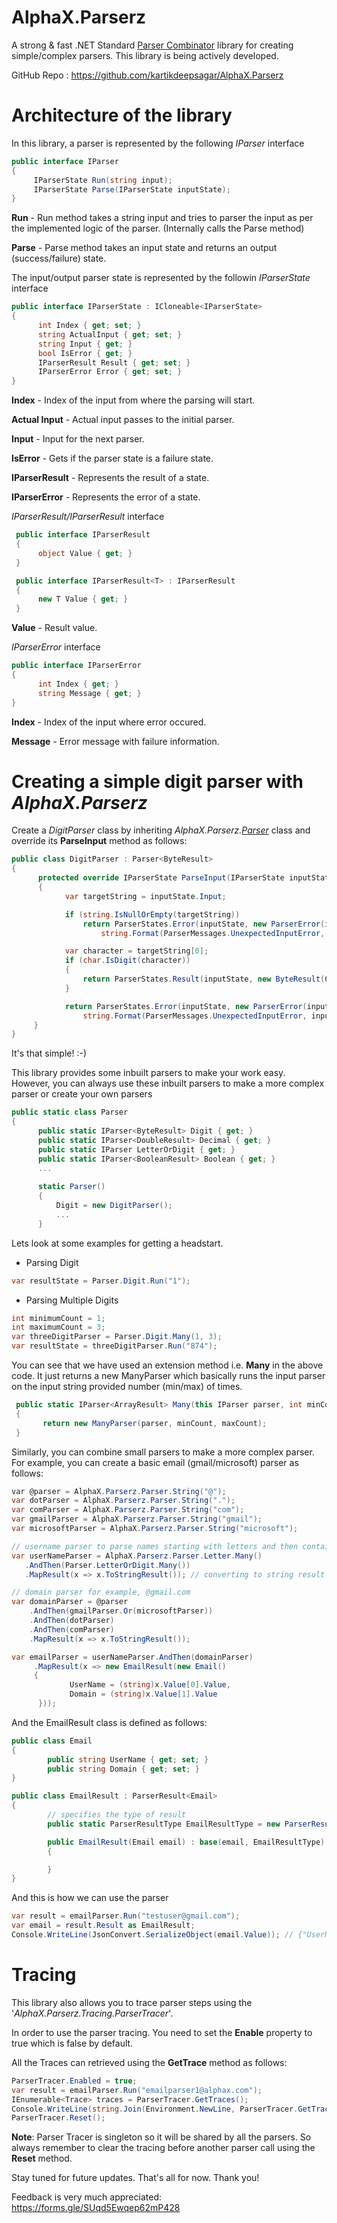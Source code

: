 
# AlphaX.Parserz

A strong & fast .NET Standard [Parser Combinator](https://en.wikipedia.org/wiki/Parser_combinator#:~:text=In%20computer%20programming%2C%20a%20parser,new%20parser%20as%20its%20output.) library for creating simple/complex parsers. This library is being actively developed. 

GitHub Repo : https://github.com/kartikdeepsagar/AlphaX.Parserz

# Architecture of the library

In this library, a parser is represented by the following *IParser* interface
```c#
public interface IParser
{
     IParserState Run(string input);
     IParserState Parse(IParserState inputState);
}
```
**Run** - Run method takes a string input and tries to parser the input as per the implemented logic of the parser. (Internally calls the Parse method)

**Parse** - Parse method takes an input state and returns an output (success/failure) state.

The input/output parser state is represented by the followin *IParserState* interface
```c#
public interface IParserState : ICloneable<IParserState>
{
      int Index { get; set; }
      string ActualInput { get; set; }
      string Input { get; }
      bool IsError { get; }
      IParserResult Result { get; set; }
      IParserError Error { get; set; }
}
```
**Index** - Index of the input from where the parsing will start.

**Actual Input** - Actual input passes to the initial parser.

**Input** - Input for the next parser.

**IsError** - Gets if the parser state is a failure state.

**IParserResult** - Represents the result of a state.

**IParserError** - Represents the error of a state.

*IParserResult/IParserResult<T>* interface
```c#
 public interface IParserResult
 {
      object Value { get; }
 }

 public interface IParserResult<T> : IParserResult
 {
      new T Value { get; }
 }
```
**Value** - Result value.

*IParserError* interface
```c#
public interface IParserError
{
      int Index { get; }
      string Message { get; }
}
```
**Index** - Index of the input where error occured.

**Message** - Error message with failure information.

# Creating a simple digit parser with *AlphaX.Parserz*

Create a *DigitParser* class by inheriting *AlphaX.Parserz.[Parser<T>](https://github.com/kartikdeepsagar/AlphaX.Parserz/blob/master/AlphaX.Parserz/Parsers/ParserBase.cs)* class and override its **ParseInput** method as follows:
```c#
public class DigitParser : Parser<ByteResult>
{
      protected override IParserState ParseInput(IParserState inputState)
      {
            var targetString = inputState.Input;

            if (string.IsNullOrEmpty(targetString))
                return ParserStates.Error(inputState, new ParserError(inputState.Index,
                    string.Format(ParserMessages.UnexpectedInputError, inputState.Index, ParserMessages.Digits, targetString)));

            var character = targetString[0];
            if (char.IsDigit(character))
            {
                return ParserStates.Result(inputState, new ByteResult(Convert.ToByte(character - '0')), inputState.Index + 1);
            }

            return ParserStates.Error(inputState, new ParserError(inputState.Index, 
                string.Format(ParserMessages.UnexpectedInputError, inputState.Index, ParserMessages.Digits, targetString)));
     }
}
```
It's that simple! :-)

This library provides some inbuilt parsers to make your work easy. However, you can always use these inbuilt parsers to make a more complex parser or create your own parsers
```c#
public static class Parser
{
      public static IParser<ByteResult> Digit { get; }
      public static IParser<DoubleResult> Decimal { get; }
      public static IParser LetterOrDigit { get; }
      public static IParser<BooleanResult> Boolean { get; }
      ...
        
      static Parser()
      {
          Digit = new DigitParser();
          ...
      }
```

Lets look at some examples for getting a headstart.

* Parsing Digit
```c#
var resultState = Parser.Digit.Run("1");
```
* Parsing Multiple Digits
```c#
int minimumCount = 1;
int maximumCount = 3;
var threeDigitParser = Parser.Digit.Many(1, 3);
var resultState = threeDigitParser.Run("874");
```
You can see that we have used an extension method i.e. **Many** in the above code. It just returns a new ManyParser which basically runs the input parser on the input string provided number (min/max) of times.
```c#
 public static IParser<ArrayResult> Many(this IParser parser, int minCount = 0, int maxCount = -1)
 {
       return new ManyParser(parser, minCount, maxCount);
 }
```
Similarly, you can combine small parsers to make a more complex parser. For example, you can create a basic email (gmail/microsoft) parser as follows:
```c#
var @parser = AlphaX.Parserz.Parser.String("@");
var dotParser = AlphaX.Parserz.Parser.String(".");
var comParser = AlphaX.Parserz.Parser.String("com");
var gmailParser = AlphaX.Parserz.Parser.String("gmail");
var microsoftParser = AlphaX.Parserz.Parser.String("microsoft");

// username parser to parse names starting with letters and then containing letters/digits
var userNameParser = AlphaX.Parserz.Parser.Letter.Many()
   .AndThen(Parser.LetterOrDigit.Many())
   .MapResult(x => x.ToStringResult()); // converting to string result

// domain parser for example, @gmail.com
var domainParser = @parser
    .AndThen(gmailParser.Or(microsoftParser))
    .AndThen(dotParser)
    .AndThen(comParser)
    .MapResult(x => x.ToStringResult());

var emailParser = userNameParser.AndThen(domainParser)
     .MapResult(x => new EmailResult(new Email()
     {
             UserName = (string)x.Value[0].Value,
             Domain = (string)x.Value[1].Value
      }));
```
And the EmailResult class is defined as follows:
```c#
public class Email
{
        public string UserName { get; set; }
        public string Domain { get; set; }
}

public class EmailResult : ParserResult<Email>
{
        // specifies the type of result
        public static ParserResultType EmailResultType = new ParserResultType("email");

        public EmailResult(Email email) : base(email, EmailResultType)
        {

        }
}
```
And this is how we can use the parser
```c#
var result = emailParser.Run("testuser@gmail.com");
var email = result.Result as EmailResult;
Console.WriteLine(JsonConvert.SerializeObject(email.Value)); // {"UserName":"testuser","Domain":"@gmail.com"}
```
# Tracing
This library also allows you to trace parser steps using the '*AlphaX.Parserz.Tracing.ParserTracer*'.

In order to use the parser tracing. You need to set the **Enable** property to true which is false by default.

All the Traces can retrieved using the **GetTrace** method as follows:
```c#
ParserTracer.Enabled = true;
var result = emailParser.Run("emailparser1@alphax.com");
IEnumerable<Trace> traces = ParserTracer.GetTraces();
Console.WriteLine(string.Join(Environment.NewLine, ParserTracer.GetTraces()));
ParserTracer.Reset();
``` 
**Note**: Parser Tracer is singleton so it will be shared by all the parsers. So always remember to clear the tracing before another parser call using the **Reset** method.

Stay tuned for future updates. That's all for now. Thank you!

Feedback is very much appreciated: https://forms.gle/SUqd5Ewqep62mP428
